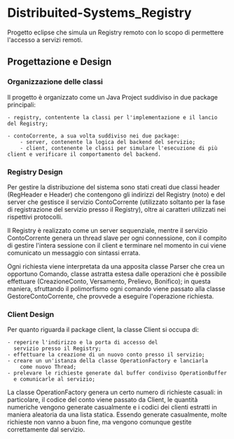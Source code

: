 # Distribuited-Systems_Registry
Progetto eclipse che simula un Registry remoto con lo scopo di permettere l'accesso a servizi remoti.

## Progettazione e Design

### Organizzazione delle classi
Il progetto è organizzato come un Java Project suddiviso in
due package principali:
	
	- registry, contentente la classi per l'implementazione e il lancio del Registry;

	- contoCorrente, a sua volta suddiviso nei due package:
		- server, contenente la logica del backend del servizio;
		- client, contenente le classi per simulare l'esecuzione di più client e verificare il comportamento del backend.

### Registry Design
Per gestire la distribuzione del sistema sono stati creati due classi header 
(RegHeader e Header) che contengono gli indirizzi del Registry (noto) e del server 
che gestisce il servizio ContoCorrente (utilizzato soltanto per la fase di 
registrazione del servizio presso il Registry), oltre ai caratteri utilizzati 
nei rispettivi protocolli.

Il Registry è realizzato come un server sequenziale, mentre il servizio 
ContoCorrente genera un thread slave per ogni connessione, con il compito 
di gestire l'intera sessione con il client e terminare nel momento in cui 
viene comunicato un messaggio con sintassi errata.

Ogni richiesta viene interpretata da una apposita classe Parser che crea 
un opportuno Comando, classe astratta estesa dalle operazioni che è possibile 
effettuare (CreazioneConto, Versamento, Prelievo, Bonifico); in questa 
maniera, sfruttando il polimorfismo ogni comando viene passato alla classe 
GestoreContoCorrente, che provvede a eseguire l'operazione richiesta.

### Client Design
Per quanto riguarda il package client, la classe Client si occupa di:

	- reperire l'indirizzo e la porta di accesso del 
	  servizio presso il Registry;
	- effettuare la creazione di un nuovo conto presso il servizio;
	- creare un un'istanza della classe OperationFactory e lanciarla 
        come nuovo Thread;
	- prelevare le richieste generate dal buffer condiviso OperationBuffer 
	  e comunicarle al servizio;

La classe OperationFactory genera un certo numero di richieste casuali: 
in particolare, il codice del conto viene passato da Client, le quantità 
numeriche vengono generate casualmente e i codici dei clienti estratti in maniera 
aleatoria da una lista statica. Essendo generate casualmente, molte richieste 
non vanno a buon fine, ma vengono comunque gestite correttamente dal servizio.


